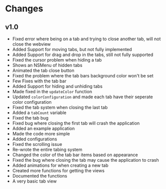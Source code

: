 #  Changes

## v1.0
- Fixed error where being on a tab and trying to close another tab, will not close the webview
- Added Support for moving tabs, but not fully implemented
- Added Support for drag and drop in the tabs, still not fully supported
- Fixed the cursor problem when hiding a tab
- Shows an NSMenu of hidden tabs
- Animated the tab close button
- Fixed the problem where the tab bars background color won't be set
- Few Fixes with the tab bar
- Added Support for hiding and unhiding tabs
- Made fixed in the `updateColor` function
- Updated `colorConfiguration` and made each tab have their seperate color configuration
- Fixed the tab system when closing the last tab
- Added a `tabCount` variable
- Fixed the tab bug
- Fixed bug where closing the first tab will crash the application
- Added an example application
- Made the code more simple
- Added configurations
- Fixed the scrolling issue
- Re-wrote the entire tabing system
- Changed the color of the tab bar items based on appearance
- Fixed the bug where closing the tab may cause the application to crash
- Added animations for when creating a new tab
- Created more functions for getting the views
- Documented the functions
- A very basic tab view
